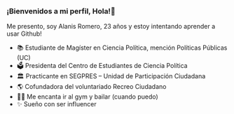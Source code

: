 ### ¡Bienvenidos a mi perfil, Hola!👋

Me presento, soy Alanis Romero, 23 años y estoy intentando aprender a usar Github!

- 📚 Estudiante de Magíster en Ciencia Política, mención Políticas Públicas (UC)
- 🗳️ Presidenta del Centro de Estudiantes de Ciencia Política
- 🏛️ Practicante en SEGPRES – Unidad de Participación Ciudadana
- 🌎 Cofundadora del voluntariado Recreo Ciudadano
- 🏋️‍♀️ Me encanta ir al gym y  bailar (cuando puedo)
- ✨ Sueño con ser influencer
